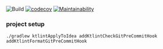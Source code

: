 ![Build](https://github.com/puni-tw/kotlin-common/workflows/Build%20master%20branch/badge.svg)
[![codecov](https://codecov.io/gh/puni-tw/kotlin-common/branch/master/graph/badge.svg)](https://codecov.io/gh/puni-tw/kotlin-common)
[![Maintainability](https://api.codeclimate.com/v1/badges/df4b905336275ade5489/maintainability)](https://codeclimate.com/github/puni-tw/kotlin-common/maintainability)

### project setup

```
./gradlew ktlintApplyToIdea addKtlintCheckGitPreCommitHook addKtlintFormatGitPreCommitHook
```
